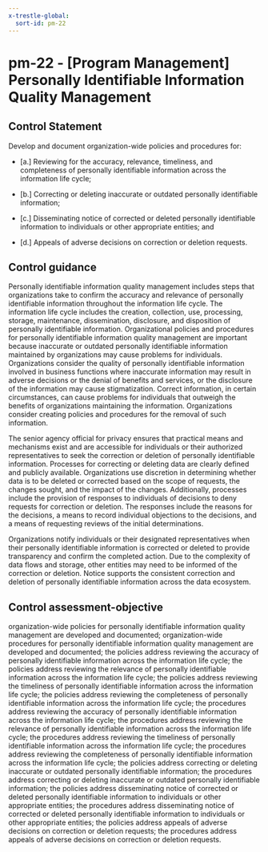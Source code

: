 ```yaml
---
x-trestle-global:
  sort-id: pm-22
---
```


# pm-22 - \[Program Management\] Personally Identifiable Information Quality Management

## Control Statement

Develop and document organization-wide policies and procedures for:

- \[a.\] Reviewing for the accuracy, relevance, timeliness, and completeness of personally identifiable information across the information life cycle;

- \[b.\] Correcting or deleting inaccurate or outdated personally identifiable information;

- \[c.\] Disseminating notice of corrected or deleted personally identifiable information to individuals or other appropriate entities; and

- \[d.\] Appeals of adverse decisions on correction or deletion requests.

## Control guidance

Personally identifiable information quality management includes steps that organizations take to confirm the accuracy and relevance of personally identifiable information throughout the information life cycle. The information life cycle includes the creation, collection, use, processing, storage, maintenance, dissemination, disclosure, and disposition of personally identifiable information. Organizational policies and procedures for personally identifiable information quality management are important because inaccurate or outdated personally identifiable information maintained by organizations may cause problems for individuals. Organizations consider the quality of personally identifiable information involved in business functions where inaccurate information may result in adverse decisions or the denial of benefits and services, or the disclosure of the information may cause stigmatization. Correct information, in certain circumstances, can cause problems for individuals that outweigh the benefits of organizations maintaining the information. Organizations consider creating policies and procedures for the removal of such information.

The senior agency official for privacy ensures that practical means and mechanisms exist and are accessible for individuals or their authorized representatives to seek the correction or deletion of personally identifiable information. Processes for correcting or deleting data are clearly defined and publicly available. Organizations use discretion in determining whether data is to be deleted or corrected based on the scope of requests, the changes sought, and the impact of the changes. Additionally, processes include the provision of responses to individuals of decisions to deny requests for correction or deletion. The responses include the reasons for the decisions, a means to record individual objections to the decisions, and a means of requesting reviews of the initial determinations.

Organizations notify individuals or their designated representatives when their personally identifiable information is corrected or deleted to provide transparency and confirm the completed action. Due to the complexity of data flows and storage, other entities may need to be informed of the correction or deletion. Notice supports the consistent correction and deletion of personally identifiable information across the data ecosystem.

## Control assessment-objective

organization-wide policies for personally identifiable information quality management are developed and documented;
organization-wide procedures for personally identifiable information quality management are developed and documented;
the policies address reviewing the accuracy of personally identifiable information across the information life cycle;
the policies address reviewing the relevance of personally identifiable information across the information life cycle;
the policies address reviewing the timeliness of personally identifiable information across the information life cycle;
the policies address reviewing the completeness of personally identifiable information across the information life cycle;
the procedures address reviewing the accuracy of personally identifiable information across the information life cycle;
the procedures address reviewing the relevance of personally identifiable information across the information life cycle;
the procedures address reviewing the timeliness of personally identifiable information across the information life cycle;
the procedures address reviewing the completeness of personally identifiable information across the information life cycle;
the policies address correcting or deleting inaccurate or outdated personally identifiable information;
the procedures address correcting or deleting inaccurate or outdated personally identifiable information;
the policies address disseminating notice of corrected or deleted personally identifiable information to individuals or other appropriate entities;
the procedures address disseminating notice of corrected or deleted personally identifiable information to individuals or other appropriate entities;
the policies address appeals of adverse decisions on correction or deletion requests;
the procedures address appeals of adverse decisions on correction or deletion requests.
